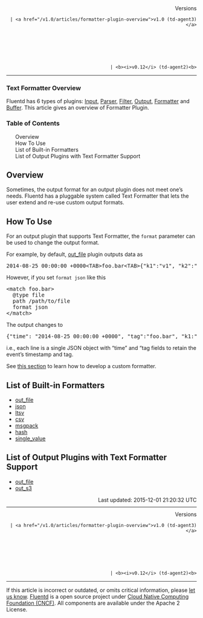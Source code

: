 <section id="main">
<div id="page">
<div class="topic_content">
<article>
<div style="text-align:right">
<div style="text-align:right">
Versions 
  
    
    | <a href="/v1.0/articles/formatter-plugin-overview">v1.0 (td-agent3)</a>
    
  

  

  
    
    | <b><i>v0.12</i> (td-agent2)<b>
</b></b>
</div>
</div>
<hr size="1" style="margin-top: 10px; margin-bottom: 10px; color: rgba(0, 0, 0, .15);"/>
<hgroup>
<h1>Text Formatter Overview</h1>
</hgroup>
<p>Fluentd has 6 types of plugins: <a href="input-plugin-overview">Input</a>, <a href="parser-plugin-overview">Parser</a>, <a href="filter-plugin-overview">Filter</a>, <a href="output-plugin-overview">Output</a>, <a href="formatter-plugin-overview">Formatter</a> and <a href="buffer-plugin-overview">Buffer</a>. This article gives an overview of Formatter Plugin.</p>
<a name="overview"></a>
<section id="table-of-contents"><h3>Table of Contents</h3>
<ul id="toc">
<li class="toc-item"><a href="#overview">Overview</a></li>
<li class="toc-item"><a href="#how-to-use">How To Use</a></li>
<li class="toc-item"><a href="#list-of-built-in-formatters">List of Built-in Formatters</a></li>
<li class="toc-item"><a href="#list-of-output-plugins-with-text-formatter-support">List of Output Plugins with Text Formatter Support</a></li>
</ul>
</section>
<h2>Overview</h2>
<p>Sometimes, the output format for an output plugin does not meet one’s needs. Fluentd has a pluggable system called Text Formatter that lets the user extend and re-use custom output formats.</p>
<a name="how-to-use"></a><h2>How To Use</h2>
<p>For an output plugin that supports Text Formatter, the <code>format</code> parameter can be used to change the output format.</p>
<p>For example, by default, <a href="out_file">out_file</a> plugin outputs data as</p>
<pre class="CodeRay">2014-08-25 00:00:00 +0000&lt;TAB&gt;foo.bar&lt;TAB&gt;{"k1":"v1", "k2":"v2"}
</pre>
<p>However, if you set <code>format json</code> like this</p>
<pre class="CodeRay">&lt;match foo.bar&gt;
  @type file
  path /path/to/file
  format json
&lt;/match&gt;
</pre>
<p>The output changes to</p>
<pre class="CodeRay">{"time": "2014-08-25 00:00:00 +0000", "tag":"foo.bar", "k1:"v1", "k2":"v2"}
</pre>
<p>i.e., each line is a single JSON object with “time” and “tag fields to retain the event’s timestamp and tag.</p>
<p>See <a href="plugin-development#text-formatter-plugins">this section</a> to learn how to develop a custom formatter.</p>
<a name="list-of-built-in-formatters"></a><h2>List of Built-in Formatters</h2>
<ul>
<li><a href="formatter_out_file">out_file</a></li>
<li><a href="formatter_json">json</a></li>
<li><a href="formatter_ltsv">ltsv</a></li>
<li><a href="formatter_csv">csv</a></li>
<li><a href="formatter_msgpack">msgpack</a></li>
<li><a href="formatter_hash">hash</a></li>
<li><a href="formatter_single_value">single_value</a></li>
</ul>
<a name="list-of-output-plugins-with-text-formatter-support"></a><h2>List of Output Plugins with Text Formatter Support</h2>
<ul>
<li><a href="out_file">out_file</a></li>
<li><a href="out_s3">out_s3</a></li>
</ul>
<div style="text-align:right">
  Last updated: 2015-12-01 21:20:32 UTC
  </div>
<hr size="1" style="margin-top: 10px; margin-bottom: 10px; color: rgba(0, 0, 0, .15);"/>
<div style="text-align:right">
Versions 
  
    
    | <a href="/v1.0/articles/formatter-plugin-overview">v1.0 (td-agent3)</a>
    
  

  

  
    
    | <b><i>v0.12</i> (td-agent2)<b>
</b></b>
</div>
<hr size="1" style="margin-top: 10px; margin-bottom: 10px; color: rgba(0, 0, 0, .15);"/>
<p>
    If this article is incorrect or outdated, or omits critical information, please <a href="https://github.com/fluent/fluentd-docs/issues?state=open">let us know</a>. <a href="http://www.fluentd.org/">Fluentd</a> is a  open source project under <a href="https://cncf.io/">Cloud Native Computing Foundation (CNCF)</a>. All components are available under the Apache 2 License.
  </p>
</article>
</div>
<!-- /#topic_content -->
</div>
<!-- /#page -->
</section>